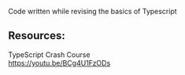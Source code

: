 Code written while revising the basics of Typescript

## Resources:

TypeScript Crash Course  
https://youtu.be/BCg4U1FzODs
